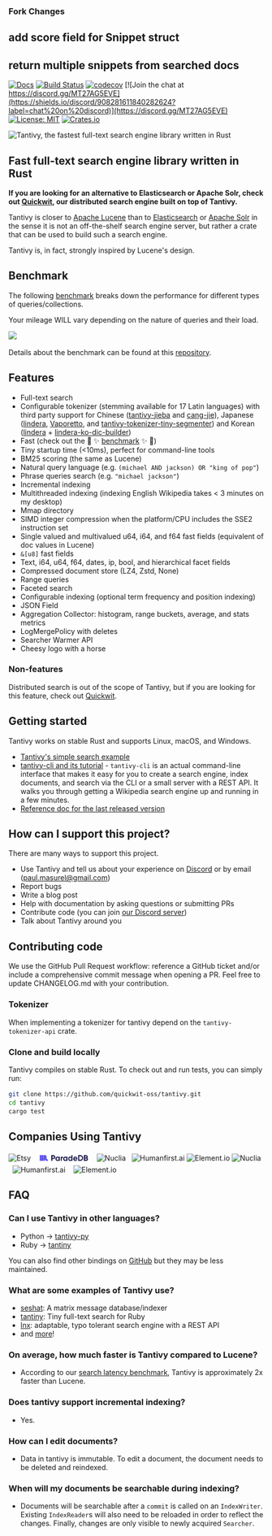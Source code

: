 ### Fork Changes
## add score field for Snippet struct
## return multiple snippets from searched docs

[![Docs](https://docs.rs/tantivy/badge.svg)](https://docs.rs/crate/tantivy/)
[![Build Status](https://github.com/quickwit-oss/tantivy/actions/workflows/test.yml/badge.svg)](https://github.com/quickwit-oss/tantivy/actions/workflows/test.yml)
[![codecov](https://codecov.io/gh/quickwit-oss/tantivy/branch/main/graph/badge.svg)](https://codecov.io/gh/quickwit-oss/tantivy)
[![Join the chat at https://discord.gg/MT27AG5EVE](https://shields.io/discord/908281611840282624?label=chat%20on%20discord)](https://discord.gg/MT27AG5EVE)
[![License: MIT](https://img.shields.io/badge/License-MIT-yellow.svg)](https://opensource.org/licenses/MIT)
[![Crates.io](https://img.shields.io/crates/v/tantivy.svg)](https://crates.io/crates/tantivy)

<img src="https://tantivy-search.github.io/logo/tantivy-logo.png" alt="Tantivy, the fastest full-text search engine library written in Rust" height="250">

## Fast full-text search engine library written in Rust

**If you are looking for an alternative to Elasticsearch or Apache Solr, check out [Quickwit](https://github.com/quickwit-oss/quickwit), our distributed search engine built on top of Tantivy.**

Tantivy is closer to [Apache Lucene](https://lucene.apache.org/) than to [Elasticsearch](https://www.elastic.co/products/elasticsearch) or [Apache Solr](https://lucene.apache.org/solr/) in the sense it is not
an off-the-shelf search engine server, but rather a crate that can be used to build such a search engine.

Tantivy is, in fact, strongly inspired by Lucene's design.

## Benchmark

The following [benchmark](https://tantivy-search.github.io/bench/) breaks down the
performance for different types of queries/collections.

Your mileage WILL vary depending on the nature of queries and their load.

<img src="doc/assets/images/searchbenchmark.png">

Details about the benchmark can be found at this [repository](https://github.com/quickwit-oss/search-benchmark-game).

## Features

- Full-text search
- Configurable tokenizer (stemming available for 17 Latin languages) with third party support for Chinese ([tantivy-jieba](https://crates.io/crates/tantivy-jieba) and [cang-jie](https://crates.io/crates/cang-jie)), Japanese ([lindera](https://github.com/lindera-morphology/lindera-tantivy), [Vaporetto](https://crates.io/crates/vaporetto_tantivy), and [tantivy-tokenizer-tiny-segmenter](https://crates.io/crates/tantivy-tokenizer-tiny-segmenter)) and Korean ([lindera](https://github.com/lindera-morphology/lindera-tantivy) + [lindera-ko-dic-builder](https://github.com/lindera-morphology/lindera-ko-dic-builder))
- Fast (check out the :racehorse: :sparkles: [benchmark](https://tantivy-search.github.io/bench/) :sparkles: :racehorse:)
- Tiny startup time (<10ms), perfect for command-line tools
- BM25 scoring (the same as Lucene)
- Natural query language (e.g. `(michael AND jackson) OR "king of pop"`)
- Phrase queries search (e.g. `"michael jackson"`)
- Incremental indexing
- Multithreaded indexing (indexing English Wikipedia takes < 3 minutes on my desktop)
- Mmap directory
- SIMD integer compression when the platform/CPU includes the SSE2 instruction set
- Single valued and multivalued u64, i64, and f64 fast fields (equivalent of doc values in Lucene)
- `&[u8]` fast fields
- Text, i64, u64, f64, dates, ip, bool, and hierarchical facet fields
- Compressed document store (LZ4, Zstd, None)
- Range queries
- Faceted search
- Configurable indexing (optional term frequency and position indexing)
- JSON Field
- Aggregation Collector: histogram, range buckets, average, and stats metrics
- LogMergePolicy with deletes
- Searcher Warmer API
- Cheesy logo with a horse

### Non-features

Distributed search is out of the scope of Tantivy, but if you are looking for this feature, check out [Quickwit](https://github.com/quickwit-oss/quickwit/).

## Getting started

Tantivy works on stable Rust and supports Linux, macOS, and Windows.

- [Tantivy's simple search example](https://tantivy-search.github.io/examples/basic_search.html)
- [tantivy-cli and its tutorial](https://github.com/quickwit-oss/tantivy-cli) - `tantivy-cli` is an actual command-line interface that makes it easy for you to create a search engine,
index documents, and search via the CLI or a small server with a REST API.
It walks you through getting a Wikipedia search engine up and running in a few minutes.
- [Reference doc for the last released version](https://docs.rs/tantivy/)

## How can I support this project?

There are many ways to support this project.

- Use Tantivy and tell us about your experience on [Discord](https://discord.gg/MT27AG5EVE) or by email (paul.masurel@gmail.com)
- Report bugs
- Write a blog post
- Help with documentation by asking questions or submitting PRs
- Contribute code (you can join [our Discord server](https://discord.gg/MT27AG5EVE))
- Talk about Tantivy around you

## Contributing code

We use the GitHub Pull Request workflow: reference a GitHub ticket and/or include a comprehensive commit message when opening a PR.
Feel free to update CHANGELOG.md with your contribution.

### Tokenizer

When implementing a tokenizer for tantivy depend on the `tantivy-tokenizer-api` crate.

### Clone and build locally

Tantivy compiles on stable Rust.
To check out and run tests, you can simply run:

```bash
git clone https://github.com/quickwit-oss/tantivy.git
cd tantivy
cargo test
```

## Companies Using Tantivy

<p align="left">
<img align="center" src="doc/assets/images/etsy.png" alt="Etsy" height="25" width="auto" /> &nbsp;
<img align="center" src="doc/assets/images/paradedb.png" alt="ParadeDB" height="25" width="auto" /> &nbsp;
<img align="center" src="doc/assets/images/Nuclia.png#gh-light-mode-only" alt="Nuclia" height="25" width="auto" /> &nbsp;
<img align="center" src="doc/assets/images/humanfirst.png#gh-light-mode-only" alt="Humanfirst.ai" height="30" width="auto" />
<img align="center" src="doc/assets/images/element.io.svg#gh-light-mode-only" alt="Element.io" height="25" width="auto" />
<img align="center" src="doc/assets/images/nuclia-dark-theme.png#gh-dark-mode-only" alt="Nuclia" height="35" width="auto" /> &nbsp;
<img align="center" src="doc/assets/images/humanfirst.ai-dark-theme.png#gh-dark-mode-only" alt="Humanfirst.ai" height="25" width="auto" />&nbsp; &nbsp;
<img align="center" src="doc/assets/images/element-dark-theme.png#gh-dark-mode-only" alt="Element.io" height="25" width="auto" />
</p>

## FAQ

### Can I use Tantivy in other languages?

- Python → [tantivy-py](https://github.com/quickwit-oss/tantivy-py)
- Ruby → [tantiny](https://github.com/baygeldin/tantiny)

You can also find other bindings on [GitHub](https://github.com/search?q=tantivy) but they may be less maintained.

### What are some examples of Tantivy use?

- [seshat](https://github.com/matrix-org/seshat/): A matrix message database/indexer
- [tantiny](https://github.com/baygeldin/tantiny): Tiny full-text search for Ruby
- [lnx](https://github.com/lnx-search/lnx): adaptable, typo tolerant search engine with a REST API
- and [more](https://github.com/search?q=tantivy)!

### On average, how much faster is Tantivy compared to Lucene?

- According to our [search latency benchmark](https://tantivy-search.github.io/bench/), Tantivy is approximately 2x faster than Lucene.

### Does tantivy support incremental indexing?

- Yes.

### How can I edit documents?

- Data in tantivy is immutable. To edit a document, the document needs to be deleted and reindexed.

### When will my documents be searchable during indexing?

- Documents will be searchable after a `commit` is called on an `IndexWriter`. Existing `IndexReader`s will also need to be reloaded in order to reflect the changes. Finally, changes are only visible to newly acquired `Searcher`.

